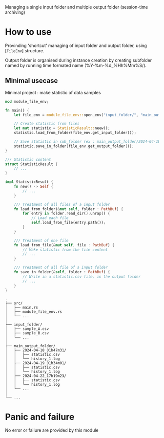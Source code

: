 Managing a single input folder and multiple output folder (session-time archiving)

# How to use

Provinding 'shortcut' managing of input folder and output folder, using [`FileEnv`] structure.

Output folder is organised during instance creation by creating subfolder named by running time formated name (%Y-%m-%d_%Hh%Mm%S/).

## Minimal usecase

Minimal project : make statistic of data samples

```rust
mod module_file_env;

fn main() {
    let file_env = module_file_env::open_env("input_folder/", "main_output_folder/");

    // Create statistic from files
    let mut statistic = StatisticResult::neew();
    statistic.load_from_folder(file_env.get_input_folder());

    // Save statistic in sub_folder (ex : main_output_folder/2024-04-18_01h47m31/)
    statistic.save_in_folder(file_env.get_output_folder());
}

/// Statistic content
struct StatisticResult {
    // ...
}

impl StatisticResult {
    fn new() -> Self {
        // ...
    }

    /// Treatment of all files of a input folder
    fn load_from_folder(&mut self, folder : PathBuf) {
        for entry in folder.read_dir().unrap() {
            // Load each file
            self.load_from_file(entry.path());
        }
    }

    /// Treatment of one file
    fn load_from_file(&mut self, file : PathBuf) {
        // Make statistic from the file content
        // ...
    }

    /// Treatment of all file of a input folder
    fn save_in_folder(&self, folder : PathBuf) {
        // Write in a statistic.csv file, in the output folder
        // ...
    }
}
```

```text
.
├── src/
│   ├── main.rs
│   ├── module_file_env.rs
│   └── ...
│
├── input_folder/
│   ├── sample_A.csv
│   ├── sample_B.csv
│   └── ...
│
├── main_output_folder/
│   ├── 2024-04-18_01h47m31/
│   │   ├── statistic.csv
│   │   └── history_1.log
│   ├── 2024-04-19_01h34m01/
│   │   ├── statistic.csv
│   │   └── history_1.log
│   ├── 2024-04-22_17h19m23/
│   │   ├── statistic.csv
│   │   └── history_1.log
│   └── ...
│
└── ...
```

# Panic and failure

No error or failure are provided by this module
